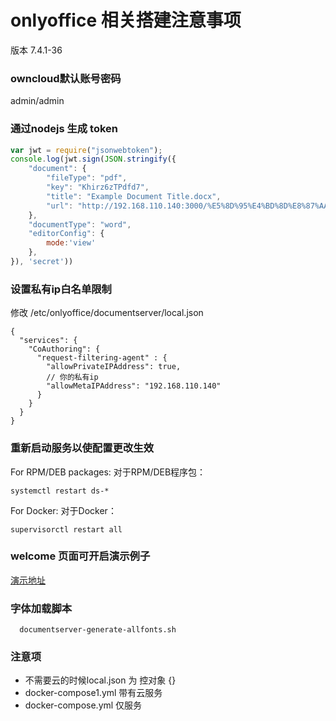 # onlyoffice 相关搭建注意事项

版本 7.4.1-36

### owncloud默认账号密码

admin/admin

### 通过nodejs 生成 token

```javascript
var jwt = require("jsonwebtoken");
console.log(jwt.sign(JSON.stringify({
    "document": {
        "fileType": "pdf",
        "key": "Khirz6zTPdfd7",
        "title": "Example Document Title.docx",
        "url": "http://192.168.110.140:3000/%E5%8D%95%E4%BD%8D%E8%87%AA%E6%9F%A5(1).pdf"
    },
    "documentType": "word",
    "editorConfig": {
        mode:'view'
    },
}), 'secret'))
```

### 设置私有ip白名单限制

修改 /etc/onlyoffice/documentserver/local.json

```json5
{
  "services": {
    "CoAuthoring": {
      "request-filtering-agent" : {
        "allowPrivateIPAddress": true,
        // 你的私有ip
        "allowMetaIPAddress": "192.168.110.140"
      }
    }
  }
}
```

### 重新启动服务以使配置更改生效

For RPM/DEB packages: 对于RPM/DEB程序包：

```shell
systemctl restart ds-*
```

For Docker: 对于Docker：

```shell
supervisorctl restart all
```

### welcome 页面可开启演示例子

[演示地址](http://localhost:8080/welcome/)


### 字体加载脚本

```
  documentserver-generate-allfonts.sh
```
### 注意项

* 不需要云的时候local.json 为 控对象 {}
* docker-compose1.yml 带有云服务
* docker-compose.yml 仅服务